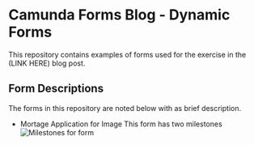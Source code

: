 # Camunda Forms Blog - Dynamic Forms
This repository contains examples of forms used for the exercise in the (LINK HERE) blog post.

## Form Descriptions
The forms in this repository are noted below with as brief description.

*    Mortage Application for Image
     This form has two milestones
     ![Milestones for form](https://github.com/jlwjohnson/camunda-forms/assets/138683801/f1e23e52-8d7e-413e-98e3-61abed77754f)
